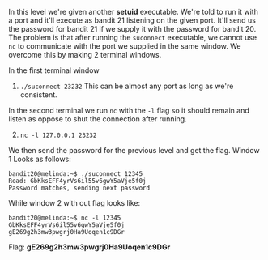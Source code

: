 In this level we're given another **setuid** executable.
We're told to run it with a port and it'll execute as bandit 21
listening on the given port. It'll send us the password for bandit 21
if we supply it with the password for bandit 20.
The problem is that after running the `suconnect` executable, we cannot
use `nc` to communicate with the port we supplied in the same window.
We overcome this by making 2 terminal windows.


In the first terminal window

1) `./suconnect 23232`  This can be almost any port as long as we're consistent.


In the second terminal we run `nc` with the `-l` flag so it should remain and listen as oppose to shut the connection after running.

2) `nc -l 127.0.0.1 23232`

We then send the password for the previous level and get the flag. Window 1 Looks as follows:

    bandit20@melinda:~$ ./suconnect 12345
    Read: GbKksEFF4yrVs6il55v6gwY5aVje5f0j
    Password matches, sending next password

While window 2 with out flag looks like:

    bandit20@melinda:~$ nc -l 12345
    GbKksEFF4yrVs6il55v6gwY5aVje5f0j
    gE269g2h3mw3pwgrj0Ha9Uoqen1c9DGr

Flag: **gE269g2h3mw3pwgrj0Ha9Uoqen1c9DGr**
